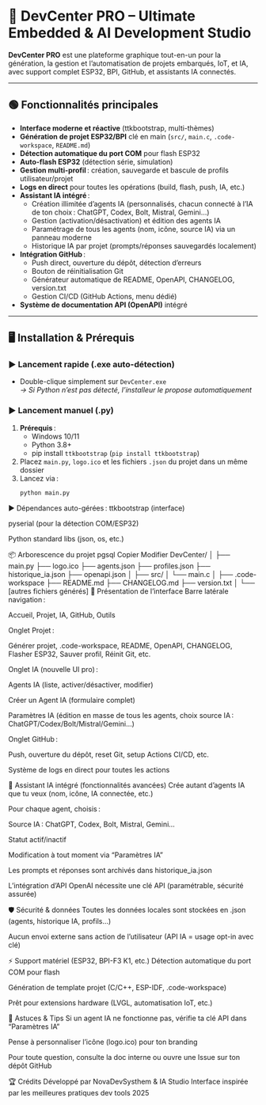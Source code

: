 # 🚀 DevCenter PRO – Ultimate Embedded & AI Development Studio

**DevCenter PRO** est une plateforme graphique tout-en-un pour la génération, la gestion et l’automatisation de projets embarqués, IoT, et IA, avec support complet ESP32, BPI, GitHub, et assistants IA connectés.

---

## 🟢 Fonctionnalités principales

- **Interface moderne et réactive** (ttkbootstrap, multi-thèmes)
- **Génération de projet ESP32/BPI** clé en main (`src/`, `main.c`, `.code-workspace`, `README.md`)
- **Détection automatique du port COM** pour flash ESP32
- **Auto-flash ESP32** (détection série, simulation)
- **Gestion multi-profil** : création, sauvegarde et bascule de profils utilisateur/projet
- **Logs en direct** pour toutes les opérations (build, flash, push, IA, etc.)
- **Assistant IA intégré** :
    - Création illimitée d’agents IA (personnalisés, chacun connecté à l’IA de ton choix : ChatGPT, Codex, Bolt, Mistral, Gemini…)
    - Gestion (activation/désactivation) et édition des agents IA
    - Paramétrage de tous les agents (nom, icône, source IA) via un panneau moderne
    - Historique IA par projet (prompts/réponses sauvegardés localement)
- **Intégration GitHub** :
    - Push direct, ouverture du dépôt, détection d’erreurs
    - Bouton de réinitialisation Git
    - Générateur automatique de README, OpenAPI, CHANGELOG, version.txt
    - Gestion CI/CD (GitHub Actions, menu dédié)
- **Système de documentation API (OpenAPI)** intégré

---

## 🖥️ Installation & Prérequis

### ▶️ **Lancement rapide (.exe auto-détection)**
- Double-clique simplement sur `DevCenter.exe`  
  _→ Si Python n’est pas détecté, l’installeur le propose automatiquement_

### ▶️ **Lancement manuel (.py)**
1. **Prérequis** :  
   - Windows 10/11  
   - Python 3.8+  
   - pip install `ttkbootstrap` (`pip install ttkbootstrap`)
2. Placez `main.py`, `logo.ico` et les fichiers `.json` du projet dans un même dossier
3. Lancez via :  
   ```bash
   python main.py
▶️ Dépendances auto-gérées :
ttkbootstrap (interface)

pyserial (pour la détection COM/ESP32)

Python standard libs (json, os, etc.)

📦 Arborescence du projet
pgsql
Copier
Modifier
DevCenter/
│
├── main.py
├── logo.ico
├── agents.json
├── profiles.json
├── historique_ia.json
├── openapi.json
│
├── src/
│   └── main.c
│
├── .code-workspace
├── README.md
├── CHANGELOG.md
├── version.txt
│
└── [autres fichiers générés]
🎨 Présentation de l’interface
Barre latérale navigation :

Accueil, Projet, IA, GitHub, Outils

Onglet Projet :

Générer projet, .code-workspace, README, OpenAPI, CHANGELOG, Flasher ESP32, Sauver profil, Réinit Git, etc.

Onglet IA (nouvelle UI pro) :

Agents IA (liste, activer/désactiver, modifier)

Créer un Agent IA (formulaire complet)

Paramètres IA (édition en masse de tous les agents, choix source IA : ChatGPT/Codex/Bolt/Mistral/Gemini…)

Onglet GitHub :

Push, ouverture du dépôt, reset Git, setup Actions CI/CD, etc.

Système de logs en direct pour toutes les actions

🤖 Assistant IA intégré (fonctionnalités avancées)
Crée autant d’agents IA que tu veux (nom, icône, IA connectée, etc.)

Pour chaque agent, choisis :

Source IA : ChatGPT, Codex, Bolt, Mistral, Gemini…

Statut actif/inactif

Modification à tout moment via “Paramètres IA”

Les prompts et réponses sont archivés dans historique_ia.json

L’intégration d’API OpenAI nécessite une clé API (paramétrable, sécurité assurée)

🛡️ Sécurité & données
Toutes les données locales sont stockées en .json (agents, historique IA, profils…)

Aucun envoi externe sans action de l’utilisateur (API IA = usage opt-in avec clé)

⚡ Support matériel (ESP32, BPI-F3 K1, etc.)
Détection automatique du port COM pour flash

Génération de template projet (C/C++, ESP-IDF, .code-workspace)

Prêt pour extensions hardware (LVGL, automatisation IoT, etc.)

📢 Astuces & Tips
Si un agent IA ne fonctionne pas, vérifie ta clé API dans “Paramètres IA”

Pense à personnaliser l’icône (logo.ico) pour ton branding

Pour toute question, consulte la doc interne ou ouvre une Issue sur ton dépôt GitHub

🏆 Crédits
Développé par NovaDevSysthem & IA Studio
Interface inspirée par les meilleures pratiques dev tools 2025